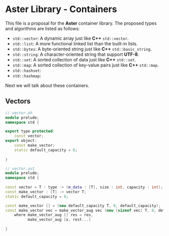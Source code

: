 # Aster Library - Containers

This file is a proposal for the **Aster** container library. The proposed types and algorithms are listed as follows:

- `std::vector`: A dynamic array just like **C++** `std::vector`.
- `std::list`: A more functional linked list than the built-in lists.
- `std::bytes`: A byte-oriented string just like **C++** `std::basic_string`.
- `std::string`: A character-oriented string that support **UTF-8**.
- `std::set`: A sorted collection of data just like **C++** `std::set`.
- `std::map`: A sorted collection of key-value pairs just like **C++** `std::map`.
- `std::hashset`:
- `std::hashmap`:

Next we will talk about these containers.

## Vectors



```cpp
// vector.ah
module prelude;
namespace std {

export type protected:
	const vector;
export object:
	const make_vector;
	static default_capacity = 8;
        
}
```

```cpp
// vector.ast
module prelude;
namespace std {
    
const vector = T : type -> (m_data : [T], size : int, capacity : int);
const make_vector : [T] -> vector T;
static default_capacity = 8;

const make_vector [] = (new default_capacity T, 0, default_capacity);
const make_vector vec = make_vector_aug vec (new (sizeof vec) T, 0, default_capacity)
    where make_vector_aug [] res = res,
   	      make_vector_aug [x, rest...]  
    
}
```

